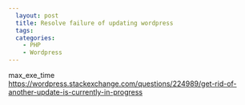 ```yaml
---
  layout: post
  title: Resolve failure of updating wordpress
  tags:
  categories:
    - PHP
    - Wordpress
---
```


max_exe_time
https://wordpress.stackexchange.com/questions/224989/get-rid-of-another-update-is-currently-in-progress
